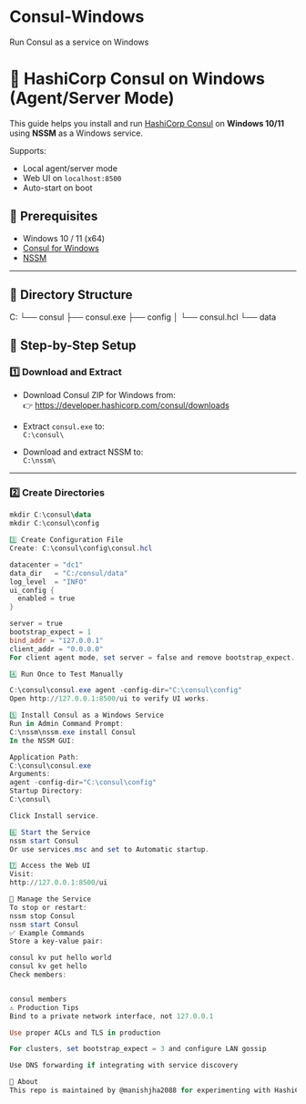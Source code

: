 # Consul-Windows
Run Consul as a service on Windows 

# 🧭 HashiCorp Consul on Windows (Agent/Server Mode)

This guide helps you install and run [HashiCorp Consul](https://developer.hashicorp.com/consul) on **Windows 10/11** using **NSSM** as a Windows service.

Supports:
- Local agent/server mode
- Web UI on `localhost:8500`
- Auto-start on boot



## 🧰 Prerequisites

- Windows 10 / 11 (x64)
- [Consul for Windows](https://developer.hashicorp.com/consul/downloads)
- [NSSM](https://nssm.cc/download)

---

## 📁 Directory Structure

C:
└── consul
├── consul.exe
├── config
│ └── consul.hcl
└── data



## 🚀 Step-by-Step Setup

### 1️⃣ Download and Extract

- Download Consul ZIP for Windows from:  
  👉 https://developer.hashicorp.com/consul/downloads

- Extract `consul.exe` to:  
  `C:\consul\`

- Download and extract NSSM to:  
  `C:\nssm\`

---

### 2️⃣ Create Directories

```powershell
mkdir C:\consul\data
mkdir C:\consul\config

3️⃣ Create Configuration File
Create: C:\consul\config\consul.hcl

datacenter = "dc1"
data_dir   = "C:/consul/data"
log_level  = "INFO"
ui_config {
  enabled = true
}

server = true
bootstrap_expect = 1
bind_addr = "127.0.0.1"
client_addr = "0.0.0.0"
For client agent mode, set server = false and remove bootstrap_expect.

4️⃣ Run Once to Test Manually

C:\consul\consul.exe agent -config-dir="C:\consul\config"
Open http://127.0.0.1:8500/ui to verify UI works.

5️⃣ Install Consul as a Windows Service
Run in Admin Command Prompt:
C:\nssm\nssm.exe install Consul
In the NSSM GUI:

Application Path:
C:\consul\consul.exe
Arguments:
agent -config-dir="C:\consul\config"
Startup Directory:
C:\consul\

Click Install service.

6️⃣ Start the Service
nssm start Consul
Or use services.msc and set to Automatic startup.

7️⃣ Access the Web UI
Visit:
http://127.0.0.1:8500/ui

🔄 Manage the Service
To stop or restart:
nssm stop Consul
nssm start Consul
✅ Example Commands
Store a key-value pair:

consul kv put hello world
consul kv get hello
Check members:


consul members
⚠️ Production Tips
Bind to a private network interface, not 127.0.0.1

Use proper ACLs and TLS in production

For clusters, set bootstrap_expect = 3 and configure LAN gossip

Use DNS forwarding if integrating with service discovery

📂 About
This repo is maintained by @manishjha2088 for experimenting with HashiCorp Consul on Windows using native tools and service integration.

